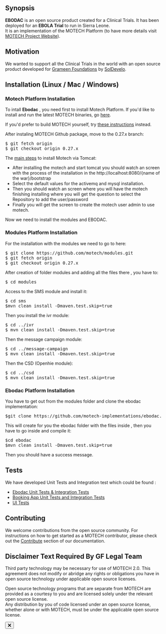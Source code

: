 <html lang="en" class=" is-copy-enabled">
<head prefix="og: http://ogp.me/ns# fb: http://ogp.me/ns/fb# object: http://ogp.me/ns/object# article: http://ogp.me/ns/article# profile: http://ogp.me/ns/profile#">
<meta charset='utf-8'>

<link crossorigin="anonymous" href="https://assets-cdn.github.com/assets/frameworks-777797688fb520d55f9327e3eea838b5b6ed4eab00497a0f6f0bf084319285de.css" integrity="sha256-d3eXaI+1INVfkyfj7qg4tbbtTqsASXoPbwvwhDGShd4=" media="all" rel="stylesheet" />
<link crossorigin="anonymous" href="https://assets-cdn.github.com/assets/github-190410b848a9b2c115cd20b6c34db870f1ec1e88e4a51863b1e6dec731fa7371.css" integrity="sha256-GQQQuEipssEVzSC2w024cPHsHojkpRhjsebexzH6c3E=" media="all" rel="stylesheet" />


<link crossorigin="anonymous" href="https://assets-cdn.github.com/assets/site-2d5d1699983d8dd7c384c67dfc183fbace8e3a24866e8822069d599f68e71fb2.css" integrity="sha256-LV0WmZg9jdfDhMZ9/Bg/us6OOiSGbogiBp1Zn2jnH7I=" media="all" rel="stylesheet" />


<link as="script" href="https://assets-cdn.github.com/assets/frameworks-21fb64a12f51065265f4841fa5d109725d1b8e7a081b3346c393a5c6c40e4f84.js" rel="preload" />

<link as="script" href="https://assets-cdn.github.com/assets/github-bdbd439d9ee6f9ea001c6c4f98ff915453022887e380ece2249c3ae3f88081f5.js" rel="preload" />

<meta http-equiv="X-UA-Compatible" content="IE=edge">
<meta http-equiv="Content-Language" content="en">
<meta name="viewport" content="width=1020">


<link rel="search" type="application/opensearchdescription+xml" href="/opensearch.xml" title="GitHub">
<link rel="fluid-icon" href="https://github.com/fluidicon.png" title="GitHub">
<link rel="apple-touch-icon" href="/apple-touch-icon.png">
<link rel="apple-touch-icon" sizes="57x57" href="/apple-touch-icon-57x57.png">
<link rel="apple-touch-icon" sizes="60x60" href="/apple-touch-icon-60x60.png">
<link rel="apple-touch-icon" sizes="72x72" href="/apple-touch-icon-72x72.png">
<link rel="apple-touch-icon" sizes="76x76" href="/apple-touch-icon-76x76.png">
<link rel="apple-touch-icon" sizes="114x114" href="/apple-touch-icon-114x114.png">
<link rel="apple-touch-icon" sizes="120x120" href="/apple-touch-icon-120x120.png">
<link rel="apple-touch-icon" sizes="144x144" href="/apple-touch-icon-144x144.png">
<link rel="apple-touch-icon" sizes="152x152" href="/apple-touch-icon-152x152.png">
<link rel="apple-touch-icon" sizes="180x180" href="/apple-touch-icon-180x180.png">
<meta property="fb:app_id" content="1401488693436528">

<meta content="https://avatars3.githubusercontent.com/u/860776?v=3&amp;s=400" name="twitter:image:src" />
<meta content="@github" name="twitter:site" /><meta content="summary" name="twitter:card" />
<meta content="openmrs/Ebodac" name="twitter:title" />
<meta content="Ebodac - OpenMRS Radiology Module with dcm4chee" name="twitter:description" />
<meta content="https://avatars3.githubusercontent.com/u/860776?v=3&amp;s=400" property="og:image" />
<meta content="GitHub" property="og:site_name" />
<meta content="object" property="og:type" />
<meta content="motech-implementations/ebodac" property="og:title" />
<meta content="https://github.com/motech-implementations/ebodac" property="og:url" />
<meta content="Motech-implementations - Ebodac" property="og:description" />
<meta name="browser-stats-url" content="https://api.github.com/_private/browser/stats">
<meta name="browser-errors-url" content="https://api.github.com/_private/browser/errors">
<link rel="assets" href="https://assets-cdn.github.com/">
<meta name="pjax-timeout" content="1000">
<meta name="msapplication-TileImage" content="/windows-tile.png">
<meta name="msapplication-TileColor" content="#ffffff">
<meta name="selected-link" value="repo_source" data-pjax-transient>
<meta name="google-site-verification" content="KT5gs8h0wvaagLKAVWq8bbeNwnZZK1r1XQysX3xurLU">
<meta name="google-site-verification" content="ZzhVyEFwb7w3e0-uOTltm8Jsck2F5StVihD0exw2fsA">
<meta name="google-analytics" content="UA-3769691-2">

<meta content="collector.githubapp.com" name="octolytics-host" />
<meta content="github" name="octolytics-app-id" />
<meta content="57CF36D1:6757:1DB1571:57207875" name="octolytics-dimension-request_id" />
<meta content="/&lt;user-name&gt;/&lt;repo-name&gt;/blob/show" data-pjax-transient="true" name="analytics-location" />



<meta class="js-ga-set" name="dimension1" content="Logged Out">
<meta name="hostname" content="github.com">
<meta name="user-login" content="">

<meta name="expected-hostname" content="github.com">
<meta name="js-proxy-site-detection-payload" content="ZDk4M2IzYWYwZjI5OGIxNDZiYjI0Njg1NGY0ZTYzNmJkY2NkMzRiZjg0NzVlMTk4YmUxZDg2NTcxNjU5YmE5OXx7InJlbW90ZV9hZGRyZXNzIjoiODcuMjA3LjU0LjIwOSIsInJlcXVlc3RfaWQiOiI1N0NGMzZEMTo2NzU3OjFEQjE1NzE6NTcyMDc4NzUiLCJ0aW1lc3RhbXAiOjE0NjE3NDU3ODJ9">


<link rel="mask-icon" href="https://assets-cdn.github.com/pinned-octocat.svg" color="#4078c0">
<link rel="icon" type="image/x-icon" href="https://assets-cdn.github.com/favicon.ico">

<meta content="dcdb8917fa8b365f22f87e5889f799b72a2f0afb" name="form-nonce" />

<meta http-equiv="x-pjax-version" content="0955dc02a8c460c65ae5d30ddfc6983f">

<meta name="description" content="Ebodac - OpenMRS Radiology Module with dcm4chee">
<meta name="go-import" content="github.com/motech-implementations/ebodac git https://github.com/motech-implementations/ebodac.git">

<meta content="860776" name="octolytics-dimension-user_id" />
<meta content="openmrs" name="octolytics-dimension-user_login" />
<meta content="13028147" name="octolytics-dimension-repository_id" />
<meta content="motech-implementations/ebodac" name="octolytics-dimension-repository_nwo" />
<meta content="true" name="octolytics-dimension-repository_public" />
<meta content="false" name="octolytics-dimension-repository_is_fork" />
<meta content="13028147" name="octolytics-dimension-repository_network_root_id" />

<link rel="canonical" href="https://github.com/motech-implementations/ebodac/master/README.md" data-pjax-transient>
</head>


<body class="logged-out env-production windows vis-public page-blob">

<div id="readme" class="readme blob instapaper_body">

<article class="markdown-body entry-content" itemprop="text">
<h2>Synopsis</h2>

<b>EBODAC</b> is an open source product created for a Clinical Trials. It has been deployed for an <b>EBOLA Trial</b> to run in Sierra Leone.</br>
It is an implementation of the MOTECH Platform (to have more details visit <a href="http://motechproject.org" >MOTECH Project Website</a>). 

</article>
<article class="markdown-body entry-content" itemprop="text">
<h2>Motivation</h2>
We wanted to support all the Clinical Trials in the world with an open source product developed for <a href="http://www.grameenfoundation.org/" >Grameen Foundations</a> by <a href="www.soldevelo.com">SolDevelo</a>.
</article>
<article class="markdown-body entry-content" itemprop="text">
<h2>Installation (Linux / Mac / Windows)  </h2>
<h3>Motech Platform Installation</h3>


To intall <b>Ebodac</b> , you need first to install Motech Platform. If you'd like to install and run the latest MOTECH binaries, go <a href="http://docs.motechproject.org/en/latest/get_started/installing.html">here</a>.

If you'd prefer to build MOTECH yourself, try <a href="http://docs.motechproject.org/en/latest/development/dev_setup/dev_install.html">these instructions</a> instead.

After instaling MOTECH Github package, move to the 0.27.x branch:

<pre>
$ git fetch origin
$ git checkout origin 0.27.x
</pre>

The <a href="http://docs.motechproject.org/en/latest/development/dev_setup/dev_install.html">main steps</a> to install Motech via Tomcat:
<ul>
<li>
After installing the motech and start tomcat you should watch an screen with the process of the installation in the http://localhost:8080/{name of the war}/bootstrap </li>
<li> Select the default values for the activemq and mysql installation. </li>
<li>Then you should watch an screen where you will have the motech finishing installing where you will get the question to select the Repository to add the user/password </li>
<li>Finally you will get the screen to create the motech user admin to use motech.</li>
</ul>


Now we need to install the modules and EBODAC.

<h3>Modules Platform Installation</h3> 


For the installation with the modules we need to go to here:

<pre>
$ git clone https://github.com/motech/modules.git
$ git fetch origin
$ git checkout origin 0.27.x
</pre>

After creation of folder modules and adding all the files there , you have to:

<pre>
$ cd modules
</pre>

Access to the SMS module  and install it:

<pre>
$ cd sms
$mvn clean install -Dmaven.test.skip=true
</pre>

Then you install the ivr module:

<pre>
$ cd ../ivr
$ mvn clean install -Dmaven.test.skip=true
</pre>

Then the message campaign module:
<pre>
$ cd ../message-campaign
$ mvn clean install -Dmaven.test.skip=true
</pre>

Then the CSD (Openhie module):

<pre>
$ cd ../csd
$ mvn clean install -Dmaven.test.skip=true
</pre>

<h3>Ebodac Platform Installation</h3>

You have to get out from the modules folder and clone the ebodac implementation:

<pre>
$git clone https://github.com/motech-implementations/ebodac.git
</pre>

This will create for you the ebodac folder with the files inside , then you have to go inside and compile it:

<pre>
$cd ebodac
$mvn clean install -Dmaven.test.skip=true
</pre>

Then you should have a success message.
</article>

<article class="markdown-body entry-content" itemprop="text">
<h2>Tests</h2>


We have developed Unit Tests and Integration test which could be found :
<ul>
<li><a href="https://github.com/motech-implementations/ebodac/tree/master/ebodac/src/test/java/org/motechproject/ebodac">Ebodac Unit Tests & Integration Tests</a></li>
<li><a href="https://github.com/motech-implementations/ebodac/tree/master/booking-app/src/test" >Booking App Unit Tests and Integration Tests</a></li>
<li><a href="https://github.com/motech-implementations/ebodac/tree/master/ebodac/src/test/java/org/motechproject/ebodac/uitest">UI Tests</a></li>
</ul>
</article>

<article class="markdown-body entry-content" itemprop="text">
<h2>Contributing</h2>

We welcome contributions from the open source community. For instructions on how to get started as a MOTECH contributor, please check out the <a href="http://docs.motechproject.org/en/latest/contribute/index.html">Contribute</a> section of our documentation.

</article>
<article class="markdown-body entry-content" itemprop="text">
<h2>Disclaimer Text Required By GF Legal Team</h2>


Third party technology may be necessary for use of MOTECH 2.0. This agreement does not modify or abridge any rights or obligations you have in open source technology under applicable open source licenses.</br>

Open source technology programs that are separate from MOTECH are provided as a courtesy to you and are licensed solely under the relevant open source license. </br>
Any distribution by you of code licensed under an open source license, whether alone or with MOTECH, must be under the applicable open source license.


</article>
</div>
<button type="button" class="facebox-close js-facebox-close" aria-label="Close modal">
<svg aria-hidden="true" class="octicon octicon-x" height="16" version="1.1" viewBox="0 0 12 16" width="12"><path d="M7.48 8l3.75 3.75-1.48 1.48-3.75-3.75-3.75 3.75-1.48-1.48 3.75-3.75L0.77 4.25l1.48-1.48 3.75 3.75 3.75-3.75 1.48 1.48-3.75 3.75z"></path></svg>
</button>
</div>
</div>

</body>
</html>


